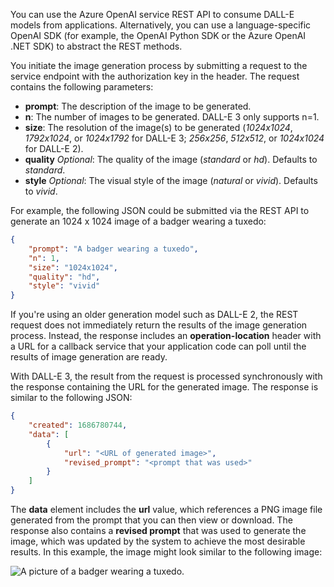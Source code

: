 You can use the Azure OpenAI service REST API to consume DALL-E models from applications. Alternatively, you can use a language-specific OpenAI SDK (for example, the OpenAI Python SDK or the Azure OpenAI .NET SDK) to abstract the REST methods.

You initiate the image generation process by submitting a request to the service endpoint with the authorization key in the header. The request contains the following parameters:

- **prompt**: The description of the image to be generated.
- **n**: The number of images to be generated. DALL-E 3 only supports n=1.
- **size**: The resolution of the image(s) to be generated (*1024x1024*, *1792x1024*, or *1024x1792* for DALL-E 3; *256x256*, *512x512*, or *1024x1024* for DALL-E 2).
- **quality** *Optional*: The quality of the image (*standard* or *hd*). Defaults to *standard*.
- **style** *Optional*: The visual style of the image (*natural* or *vivid*). Defaults to *vivid*.

For example, the following JSON could be submitted via the REST API to generate an 1024 x 1024 image of a badger wearing a tuxedo:

```json
{
    "prompt": "A badger wearing a tuxedo",
    "n": 1,
    "size": "1024x1024",
    "quality": "hd", 
    "style": "vivid"
}
```

If you're using an older generation model such as DALL-E 2, the REST request does not immediately return the results of the image generation process. Instead, the response includes an **operation-location** header with a URL for a callback service that your application code can poll until the results of image generation are ready.

With DALL-E 3, the result from the request is processed synchronously with the response containing the URL for the generated image. The response is similar to the following JSON:

```json
{
    "created": 1686780744,
    "data": [
        {
            "url": "<URL of generated image>",
            "revised_prompt": "<prompt that was used>"
        }
    ]
}
```

The **data** element includes the **url** value, which references a PNG image file generated from the prompt that you can then view or download. The response also contains a **revised prompt** that was used to generate the image, which was updated by the system to achieve the most desirable results. In this example, the image might look similar to the following image:

![A picture of a badger wearing a tuxedo.](../media/badger-wearing-tuxedo.png)
